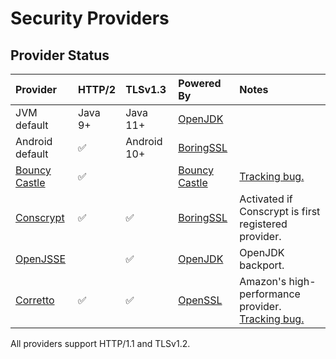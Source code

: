 
Security Providers
==================

## Provider Status

| Provider         | HTTP/2  | TLSv1.3      | Powered By      | Notes                                                        |
| :--------------- | :------ | :----------- | :-------------- | :----------------------------------------------------------- |
| JVM default      | Java 9+ | Java 11+     | [OpenJDK]       |                                                              |
| Android default  | ✅      | Android 10+  | [BoringSSL]     |                                                              |
| [Bouncy Castle]  | ✅      |              | [Bouncy Castle] | [Tracking bug.][bug5698]                                     |
| [Conscrypt]      | ✅      | ✅           | [BoringSSL]     | Activated if Conscrypt is first registered provider.         |
| [OpenJSSE]       |         | ✅           | [OpenJDK]       | OpenJDK backport.                                            |
| [Corretto]       | ✅      | ✅           | [OpenSSL]       | Amazon's high-performance provider. [Tracking bug.][bug5592] |

All providers support HTTP/1.1 and TLSv1.2.


[BoringSSL]: https://boringssl.googlesource.com/boringssl/
[Bouncy Castle]: https://www.bouncycastle.org/java.html
[Conscrypt]: https://www.conscrypt.org/
[Corretto]: https://github.com/corretto/amazon-corretto-crypto-provider
[OpenJDK]: https://openjdk.java.net/groups/security/
[OpenJSSE]: https://github.com/openjsse/openjsse
[OpenSSL]: https://www.openssl.org/
[bug5592]: https://github.com/square/okhttp/issues/5592
[bug5698]: https://github.com/square/okhttp/issues/5698
